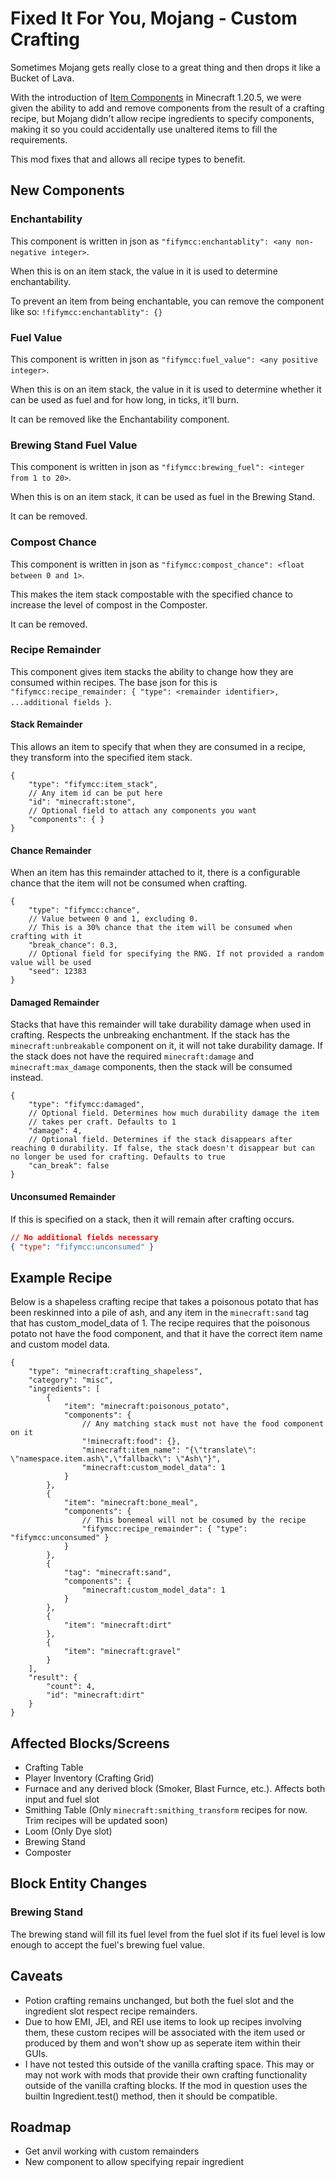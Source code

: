 # Fixed It For You, Mojang - Custom Crafting
Sometimes Mojang gets really close to a great thing and then drops it like a Bucket of Lava.

With the introduction of [Item Components](https://minecraft.wiki/w/Data_component_format#List_of_components) in Minecraft 1.20.5, we were given the ability to add and remove components from the result of a crafting recipe, but Mojang didn't allow recipe ingredients to specify components, making it so you could accidentally use unaltered items to fill the requirements.

This mod fixes that and allows all recipe types to benefit.

## New Components
### Enchantability
This component is written in json as `"fifymcc:enchantablity": <any non-negative integer>`.

When this is on an item stack, the value in it is used to determine enchantability.

To prevent an item from being enchantable, you can remove the component like so: `!fifymcc:enchantablity": {}`

### Fuel Value
This component is written in json as `"fifymcc:fuel_value": <any positive integer>`.

When this is on an item stack, the value in it is used to determine whether it can be used as fuel and for how long, in ticks, it'll burn.

It can be removed like the Enchantability component.

### Brewing Stand Fuel Value
This component is written in json as `"fifymcc:brewing_fuel": <integer from 1 to 20>`.

When this is on an item stack, it can be used as fuel in the Brewing Stand.

It can be removed.

### Compost Chance
This component is written in json as `"fifymcc:compost_chance": <float between 0 and 1>`.

This makes the item stack compostable with the specified chance to increase the level of compost in the Composter.

It can be removed.

### Recipe Remainder
This component gives item stacks the ability to change how they are consumed within recipes. The base json for this is `"fifymcc:recipe_remainder: { "type": <remainder identifier>, ...additional fields }`.

#### Stack Remainder
This allows an item to specify that when they are consumed in a recipe, they transform into the specified item stack.
```json5
{
    "type": "fifymcc:item_stack",
    // Any item id can be put here
    "id": "minecraft:stone",
    // Optional field to attach any components you want
    "components": { }
}
```

#### Chance Remainder
When an item has this remainder attached to it, there is a configurable chance that the item will not be consumed when crafting.
```json5
{
    "type": "fifymcc:chance",
    // Value between 0 and 1, excluding 0.
    // This is a 30% chance that the item will be consumed when crafting with it
    "break_chance": 0.3,
    // Optional field for specifying the RNG. If not provided a random value will be used
    "seed": 12383
}
```

#### Damaged Remainder
Stacks that have this remainder will take durability damage when used in crafting. Respects the unbreaking enchantment. If the stack has the `minecraft:unbreakable` component on it, it will not take durability damage. If the stack does not have the required `minecraft:damage` and `minecraft:max_damage` components, then the stack will be consumed instead.
```json5
{
    "type": "fifymcc:damaged",
    // Optional field. Determines how much durability damage the item
    // takes per craft. Defaults to 1
    "damage": 4,
    // Optional field. Determines if the stack disappears after reaching 0 durability. If false, the stack doesn't disappear but can no longer be used for crafting. Defaults to true
    "can_break": false
}
```

#### Unconsumed Remainder
If this is specified on a stack, then it will remain after crafting occurs.
```json
// No additional fields necessary
{ "type": "fifymcc:unconsumed" }
```


## Example Recipe
Below is a shapeless crafting recipe that takes a poisonous potato that has been reskinned into a pile of ash, and any item in the `minecraft:sand` tag that has custom_model_data of 1. The recipe requires that the poisonous potato not have the food component, and that it have the correct item name and custom model data.
```json5
{
    "type": "minecraft:crafting_shapeless",
    "category": "misc",
    "ingredients": [
        {
            "item": "minecraft:poisonous_potato",
            "components": {
                // Any matching stack must not have the food component on it
                "!minecraft:food": {},
                "minecraft:item_name": "{\"translate\": \"namespace.item.ash\",\"fallback\": \"Ash\"}",
                "minecraft:custom_model_data": 1
            }
        },
        {
            "item": "minecraft:bone_meal",
            "components": {
                // This bonemeal will not be cosumed by the recipe
                "fifymcc:recipe_remainder": { "type": "fifymcc:unconsumed" }
            }
        },
        {
            "tag": "minecraft:sand",
            "components": {
                "minecraft:custom_model_data": 1
            }
        },
        {
            "item": "minecraft:dirt"
        },
        {
            "item": "minecraft:gravel"
        }
    ],
    "result": {
        "count": 4,
        "id": "minecraft:dirt"
    }
}
```

## Affected Blocks/Screens
- Crafting Table
- Player Inventory (Crafting Grid)
- Furnace and any derived block (Smoker, Blast Furnce, etc.). Affects both input and fuel slot
- Smithing Table (Only `minecraft:smithing_transform` recipes for now. Trim recipes will be updated soon)
- Loom (Only Dye slot)
- Brewing Stand
- Composter

## Block Entity Changes
### Brewing Stand
The brewing stand will fill its fuel level from the fuel slot if its fuel level is low enough to accept the fuel's brewing fuel value.


## Caveats
- Potion crafting remains unchanged, but both the fuel slot and the ingredient slot respect recipe remainders.
- Due to how EMI, JEI, and REI use items to look up recipes involving them, these custom recipes will be associated with the item used or produced by them and won't show up as seperate item within their GUIs.
- I have not tested this outside of the vanilla crafting space. This may or may not work with mods that provide their own crafting functionality outside of the vanilla crafting blocks. If the mod in question uses the builtin Ingredient.test() method, then it should be compatible.

## Roadmap
- Get anvil working with custom remainders
- New component to allow specifying repair ingredient
